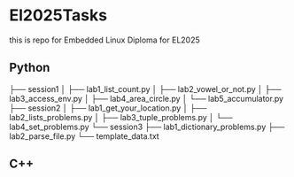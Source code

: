 # El2025Tasks
this is repo for Embedded Linux Diploma for EL2025
## Python
├── session1
│   ├── lab1_list_count.py
│   ├── lab2_vowel_or_not.py
│   ├── lab3_access_env.py
│   ├── lab4_area_circle.py
│   └── lab5_accumulator.py
├── session2
│   ├── lab1_get_your_location.py
│   ├── lab2_lists_problems.py
│   ├── lab3_tuple_problems.py
│   └── lab4_set_problems.py
└── session3
    ├── lab1_dictionary_problems.py
    ├── lab2_parse_file.py
    └── template_data.txt

## C++
